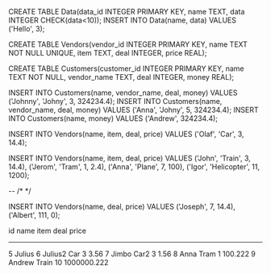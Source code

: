 CREATE TABLE Data(data_id INTEGER PRIMARY KEY, name TEXT, data INTEGER CHECK(data<10));
INSERT INTO Data(name, data) VALUES ('Hello', 3);


CREATE TABLE Vendors(vendor_id INTEGER PRIMARY KEY, name TEXT NOT NULL UNIQUE, item TEXT, deal INTEGER, price REAL);


CREATE TABLE Customers(customer_id INTEGER PRIMARY KEY, name TEXT NOT NULL, vendor_name TEXT, deal INTEGER, money REAL);

INSERT INTO Customers(name, vendor_name, deal, money) VALUES ('Johnny', 'Johny', 3, 324234.4);
INSERT INTO Customers(name, vendor_name, deal, money) VALUES ('Anna', 'Johny', 5, 324234.4);
INSERT INTO Customers(name, money) VALUES ('Andrew', 324234.4);

INSERT INTO Vendors(name, item, deal, price) VALUES ('Olaf', 'Car', 3, 14.4);



INSERT INTO Vendors(name, item, deal, price) VALUES ('John', 'Train', 3, 14.4),
('Jerom', 'Tram', 1, 2.4),
('Anna', 'Plane', 7, 100),
('Igor', 'Helicopter', 11, 1200);


--
/* */

INSERT INTO Vendors(name, deal, price) VALUES ('Joseph', 7, 14.4), ('Albert', 111, 0);





id  name     item   deal  price
--  -------  -----  ----  -----------
5   Julius
6   Julius2  Car    3     3.56
7   Jimbo    Car2   3     1.56
8   Anna     Tram   1     100.222
9   Andrew   Train  10    1000000.222

